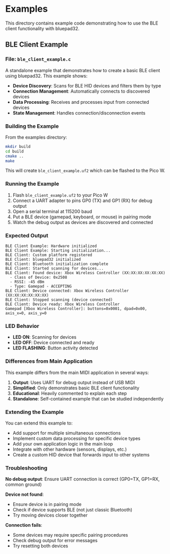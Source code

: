 # Examples

This directory contains example code demonstrating how to use the BLE client functionality with bluepad32.

## BLE Client Example

### File: `ble_client_example.c`

A standalone example that demonstrates how to create a basic BLE client using bluepad32. This example shows:

- **Device Discovery**: Scans for BLE HID devices and filters them by type
- **Connection Management**: Automatically connects to discovered devices
- **Data Processing**: Receives and processes input from connected devices
- **State Management**: Handles connection/disconnection events

### Building the Example

From the examples directory:
```bash
mkdir build
cd build
cmake ..
make
```

This will create `ble_client_example.uf2` which can be flashed to the Pico W.

### Running the Example

1. Flash `ble_client_example.uf2` to your Pico W
2. Connect a UART adapter to pins GP0 (TX) and GP1 (RX) for debug output
3. Open a serial terminal at 115200 baud
4. Put a BLE device (gamepad, keyboard, or mouse) in pairing mode
5. Watch the debug output as devices are discovered and connected

### Expected Output

```
BLE Client Example: Hardware initialized
BLE Client Example: Starting initialization...
BLE Client: Custom platform registered
BLE Client: bluepad32 initialized
BLE Client: Bluetooth initialization complete
BLE Client: Started scanning for devices...
BLE Client: Found device: Xbox Wireless Controller (XX:XX:XX:XX:XX:XX)
  - Class of Device: 0x2508
  - RSSI: -45 dBm
  - Type: Gamepad - ACCEPTING
BLE Client: Device connected: Xbox Wireless Controller (XX:XX:XX:XX:XX:XX)
BLE Client: Stopped scanning (device connected)
BLE Client: Device ready: Xbox Wireless Controller
Gamepad [Xbox Wireless Controller]: buttons=0x0001, dpad=0x00, axis_x=0, axis_y=0
```

### LED Behavior

- **LED ON**: Scanning for devices
- **LED OFF**: Device connected and ready
- **LED FLASHING**: Button activity detected

### Differences from Main Application

This example differs from the main MIDI application in several ways:

1. **Output**: Uses UART for debug output instead of USB MIDI
2. **Simplified**: Only demonstrates basic BLE client functionality
3. **Educational**: Heavily commented to explain each step
4. **Standalone**: Self-contained example that can be studied independently

### Extending the Example

You can extend this example to:

- Add support for multiple simultaneous connections
- Implement custom data processing for specific device types
- Add your own application logic in the main loop
- Integrate with other hardware (sensors, displays, etc.)
- Create a custom HID device that forwards input to other systems

### Troubleshooting

**No debug output**: Ensure UART connection is correct (GP0=TX, GP1=RX, common ground)

**Device not found**: 
- Ensure device is in pairing mode
- Check if device supports BLE (not just classic Bluetooth)
- Try moving devices closer together

**Connection fails**: 
- Some devices may require specific pairing procedures
- Check debug output for error messages
- Try resetting both devices